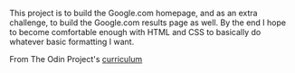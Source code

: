 This project is to build the Google.com homepage, and as an extra challenge, to build
 the Google.com results page as well. By the end I hope to become comfortable enough
 with HTML and CSS to basically do whatever basic formatting I want.


 From The Odin Project's [curriculum](http://www.theodinproject.com/courses/web-development-101/lessons/html-css)
